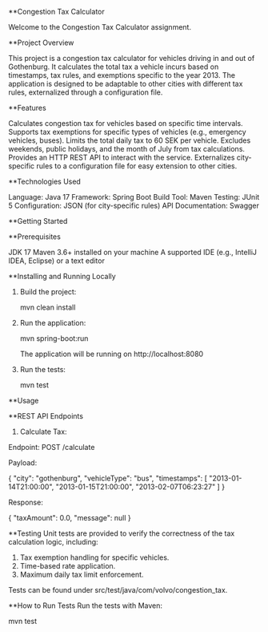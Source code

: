**Congestion Tax Calculator

Welcome to the Congestion Tax Calculator assignment.

**Project Overview

This project is a congestion tax calculator for vehicles driving in and out of Gothenburg. It calculates the total tax a vehicle incurs based on timestamps, tax rules, and exemptions specific to the year 2013. The application is designed to be adaptable to other cities with different tax rules, externalized through a configuration file.

**Features

Calculates congestion tax for vehicles based on specific time intervals.
Supports tax exemptions for specific types of vehicles (e.g., emergency vehicles, buses).
Limits the total daily tax to 60 SEK per vehicle.
Excludes weekends, public holidays, and the month of July from tax calculations.
Provides an HTTP REST API to interact with the service.
Externalizes city-specific rules to a configuration file for easy extension to other cities.

**Technologies Used

Language: Java 17
Framework: Spring Boot
Build Tool: Maven
Testing: JUnit 5
Configuration: JSON (for city-specific rules)
API Documentation: Swagger

**Getting Started

**Prerequisites

JDK 17
Maven 3.6+ installed on your machine
A supported IDE (e.g., IntelliJ IDEA, Eclipse) or a text editor

**Installing and Running Locally

1. Build the project:
 
   mvn clean install
   
2. Run the application:

   mvn spring-boot:run
   
   The application will be running on http://localhost:8080
   
3. Run the tests:

   mvn test
   
**Usage

**REST API Endpoints

1. Calculate Tax:

Endpoint: POST /calculate

Payload:

{
  "city": "gothenburg",
  "vehicleType": "bus",
  "timestamps": [
    "2013-01-14T21:00:00",
    "2013-01-15T21:00:00",
    "2013-02-07T06:23:27"
  ]
}

Response:

{
    "taxAmount": 0.0,
    "message": null
}

**Testing
Unit tests are provided to verify the correctness of the tax calculation logic, including:

1. Tax exemption handling for specific vehicles.
2. Time-based rate application.
3. Maximum daily tax limit enforcement.

Tests can be found under src/test/java/com/volvo/congestion_tax.

**How to Run Tests
Run the tests with Maven:

mvn test
